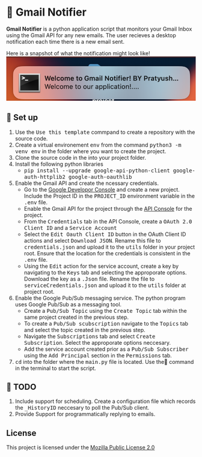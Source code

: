 # :envelope_with_arrow: Gmail Notifier 

**Gmail Notifier** is a python application script that monitors your Gmail Inbox using the Gmail API for any new emails. The user recieves a desktop notification each time there is a new email sent. 

Here is a snapshot of what the notification might look like!
![altText](./utils/GmailNotifierTool.png)
## :pushpin: Set up 
1. Use the <kbd>Use this template</kbd> commpand to create a repository with the source code. 
1. Create a virtual environement <kbd>env</kbd> from the command <kbd>python3 -m venv env</kbd> in the folder where you want to create the project.
1. Clone the source code in the into your project folder.
1. Install the following python libraries
    -  <kbd>pip install --upgrade google-api-python-client google-auth-httplib2 google-auth-oauthlib</kbd> 
1. Enable the Gmail API and create the ncessary credentials.
    - Go to the [Google Developor Console](https://console.cloud.google.com/) and create a new project. Include the Project ID in the <kbd>PROJECT_ID</kbd> environment variable in the <kbd>.env</kbd> file. 
    - Enable the Gmail API for the project through the [API Console](https://console.cloud.google.com/apis/) for the project.
    - From the <kbd>Credentials</kbd> tab in the API Console, create a <kbd>OAuth 2.0 Client ID</kbd> and a <kbd>Service Account</kbd> 
    - Select the <kbd>Edit Oauth Client ID</kbd> button in the OAuth Client ID actions and select <kbd>Download JSON</kbd>. Rename this file to <kbd>credentials.json</kbd> and upload it to the <kbd>utils</kbd> folder in your project root. Ensure that the location for the credentials is consistent in the <kbd>.env</kbd> file. 
    - Using the <kbd>Edit</kbd> action for the service account, create a key by navigating to the <kbd>Keys</kbd> tab and selecting the approporate options. Download the key as a  <kbd>.Json</kbd> file. Rename the file to  <kbd>serviceCredentials.json</kbd> and upload it to the <kbd>utils</kbd> folder at project root.
1. Enable the Google Pub/Sub messaging service. The python program uses Google Pub/Sub as a messaging tool.
    - Create a <kbd>Pub/Sub Topic</kbd> using the <kbd>Create Topic</kbd> tab within the same project created in the previous step. 
    - To create a <kbd>Pub/Sub scubscription</kbd> navigate to the <kbd>Topics</kbd> tab and select the topic created in the previous step. 
    - Navigate the <kbd>Subscriptions</kbd> tab and select <kbd>Create Subscription</kbd>. Select the approporate options neccesary. 
    - Add the service account created prior as a <kbd>Pub/Sub Subscriber</kbd> using the <kbd>Add Principal</kbd> section in the <kbd>Permissions</kbd> tab.
1.  <kbd>cd</kbd> into the folder where the <kbd>main.py</kbd> file is located. Use the:memo: command in the terminal to start the script. 
## :memo: TODO  
1. Include support for scheduling. Create a configuration file which records the <kbd>_HistoryID</kbd> neccesary to poll the Pub/Sub client.
1. Provide Support for programmatically replying to emails. 
## License
This project is licensed under the [Mozilla Public License 2.0](LICENSE)